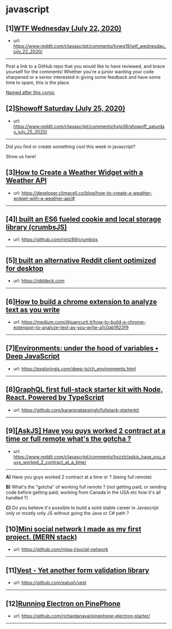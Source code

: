 # javascript
## [1][WTF Wednesday (July 22, 2020)](https://www.reddit.com/r/javascript/comments/hvwg19/wtf_wednesday_july_22_2020/)
- url: https://www.reddit.com/r/javascript/comments/hvwg19/wtf_wednesday_july_22_2020/
---
Post a link to a GitHub repo that you would like to have reviewed, and brace yourself for the comments!
Whether you're a junior wanting your code sharpened or a senior interested in giving some feedback and have some time to spare, 
this is the place.

[Named after this comic](https://davidwalsh.name/demo/code-review.png)
## [2][Showoff Saturday (July 25, 2020)](https://www.reddit.com/r/javascript/comments/hxlg36/showoff_saturday_july_25_2020/)
- url: https://www.reddit.com/r/javascript/comments/hxlg36/showoff_saturday_july_25_2020/
---
Did you find or create something cool this week in javascript? 

Show us here!
## [3][How to Create a Weather Widget with a Weather API](https://www.reddit.com/r/javascript/comments/hy318b/how_to_create_a_weather_widget_with_a_weather_api/)
- url: https://developer.climacell.co/blog/how-to-create-a-weather-widget-with-a-weather-api/#
---

## [4][I built an ES6 fueled cookie and local storage library (crumbsJS)](https://www.reddit.com/r/javascript/comments/hy3i97/i_built_an_es6_fueled_cookie_and_local_storage/)
- url: https://github.com/nirtz89/crumbsjs
---

## [5][I built an alternative Reddit client optimized for desktop](https://www.reddit.com/r/javascript/comments/hxwo93/i_built_an_alternative_reddit_client_optimized/)
- url: https://rdddeck.com
---

## [6][How to build a chrome extension to analyze text as you write](https://www.reddit.com/r/javascript/comments/hy5wib/how_to_build_a_chrome_extension_to_analyze_text/)
- url: https://medium.com/@juancurti.it/how-to-build-a-chrome-extension-to-analyze-text-as-you-write-a1c0ab1923f9
---

## [7][Environments: under the hood of variables • Deep JavaScript](https://www.reddit.com/r/javascript/comments/hy2wps/environments_under_the_hood_of_variables_deep/)
- url: https://exploringjs.com/deep-js/ch_environments.html
---

## [8][GraphQL first full-stack starter kit with Node, React. Powered by TypeScript](https://www.reddit.com/r/javascript/comments/hxm70h/graphql_first_fullstack_starter_kit_with_node/)
- url: https://github.com/karanpratapsingh/fullstack-starterkit
---

## [9][[AskJS] Have you guys worked 2 contract at a time or full remote what's the gotcha ?](https://www.reddit.com/r/javascript/comments/hxzztr/askjs_have_you_guys_worked_2_contract_at_a_time/)
- url: https://www.reddit.com/r/javascript/comments/hxzztr/askjs_have_you_guys_worked_2_contract_at_a_time/
---
**A)** Have you guys worked 2 contract at a time or ? (being full remote)

**B)** What's the "gotcha" of working full remote ? (not getting paid, or sending code before getting paid, working from Canada in the USA etc how it's all handled ?)

**C)** Do you believe it's possible to build a solid stable career in Javascript only or mostly only JS without going the Java or C# path ?
## [10][Mini social network I made as my first project. (MERN stack)](https://www.reddit.com/r/javascript/comments/hxjsbr/mini_social_network_i_made_as_my_first_project/)
- url: https://github.com/misa-j/social-network
---

## [11][Vest - Yet another form validation library](https://www.reddit.com/r/javascript/comments/hxrjgz/vest_yet_another_form_validation_library/)
- url: https://github.com/ealush/vest
---

## [12][Running Electron on PinePhone](https://www.reddit.com/r/javascript/comments/hxs67i/running_electron_on_pinephone/)
- url: https://github.com/richardanaya/pinephone-electron-starter/
---

